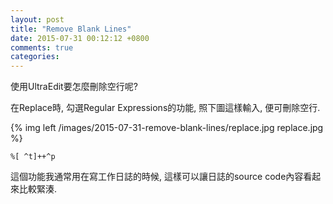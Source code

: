 ```yaml
---
layout: post
title: "Remove Blank Lines"
date: 2015-07-31 00:12:12 +0800
comments: true
categories: 
---
```


使用UltraEdit要怎麼刪除空行呢?

在Replace時, 勾選Regular Expressions的功能, 照下圖這樣輸入, 便可刪除空行.

{% img left /images/2015-07-31-remove-blank-lines/replace.jpg replace.jpg %}

	%[ ^t]++^p

這個功能我通常用在寫工作日誌的時候, 這樣可以讓日誌的source code內容看起來比較緊湊.

